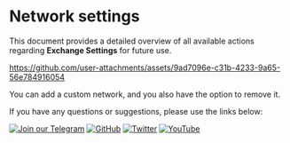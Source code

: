 # Network settings

This document provides a detailed overview of all available actions regarding **Exchange Settings** for future use.

https://github.com/user-attachments/assets/9ad7096e-c31b-4233-9a65-56e784916054

You can add a custom network, and you also have the option to remove it.

If you have any questions or suggestions, please use the links below:

[![Join our Telegram](https://img.shields.io/badge/Telegram-2CA5E0?style=for-the-badge&logo=telegram&logoColor=white)](https://t.me/hidden_coding)
[![GitHub](https://img.shields.io/badge/GitHub-181717?style=for-the-badge&logo=github&logoColor=white)](https://github.com/HiddenCodeDevs/)
[![Twitter](https://img.shields.io/badge/Twitter-1DA1F2?style=for-the-badge&logo=x&logoColor=white)](https://x.com/hidden_coding)
[![YouTube](https://img.shields.io/badge/YouTube-FF0000?style=for-the-badge&logo=youtube&logoColor=white)](https://www.youtube.com/@flaming_chameleon)
